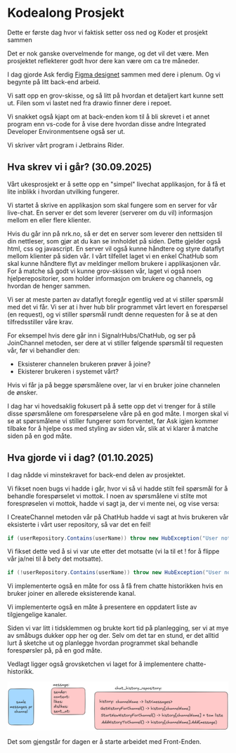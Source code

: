 # Kodealong Prosjekt

Dette er første dag hvor vi faktisk setter oss ned og Koder et prosjekt sammen

Det er nok ganske overvelmende for mange, og det vil det være. Men prosjektet reflekterer godt hvor dere kan være om ca tre måneder. 

I dag gjorde Ask ferdig [Figma designet](https://www.figma.com/design/Cp5I1YYPJkQ2Nly03rYhtc/Planlegging-til-prosjekt?node-id=0-1&t=Mhb3CClewqL1c4ZU-1) sammen med dere i plenum. Og vi begynte på litt back-end arbeid.

Vi satt opp en grov-skisse, og så litt på hvordan et detaljert kart kunne sett ut. Filen som vi lastet ned fra drawio finner dere i repoet. 

Vi snakket også kjapt om at back-enden kom til å bli skrevet i et annet program enn vs-code for å vise dere hvordan disse andre Integrated Developer Environmentsene også ser ut. 

Vi skriver vårt program i Jetbrains Rider.

## Hva skrev vi i går? (30.09.2025)
Vårt ukesprosjekt er å sette opp en "simpel" livechat applikasjon, for å få et lite inblikk i hvordan utvilking fungerer. 

Vi startet å skrive en applikasjon som skal fungere som en server for vår live-chat.
En server er det som leverer (serverer om du vil) informasjon mellom en eller flere klienter. 

Hvis du går inn på nrk.no, så er det en server som leverer den nettsiden til din nettleser, som gjør at du kan se innholdet på siden.
Dette gjelder også html, css og javascript. En server vil også kunne håndtere og styre dataflyt mellom klienter på siden vår. 
I vårt tilfellet laget vi en enkel ChatHub som skal kunne håndtere flyt av meldinger mellom brukere i applikasjonen vår. 
For å matche så godt vi kunne grov-skissen vår, laget vi også noen hjelperepositorier, som holder informasjon om brukere og channels, og hvordan de henger sammen.

Vi ser at meste parten av dataflyt foregår egentlig ved at vi stiller spørsmål med det vi får.
Vi ser at i hver hub blir programmet vårt levert en forespørsel (en request), og vi stiller spørsmål rundt denne requesten for å se at den tilfredsstiller våre krav. 

For eksempel hvis dere går inn i SignalrHubs/ChatHub, og ser på JoinChannel metoden, ser dere at vi stiller følgende spørsmål til requesten vår, før vi behandler den:
 * Eksisterer channelen brukeren prøver å joine?
 * Ekisterer brukeren i systemet vårt?

Hvis vi får ja på begge spørsmålene over, lar vi en bruker joine channelen de ønsker. 

I dag har vi hovedsaklig fokusert på å sette opp det vi trenger for å stille disse spørsmålene om forespørselene våre på en god måte. 
I morgen skal vi se at spørsmålene vi stiller fungerer som forventet, før Ask igjen kommer tilbake for å hjelpe oss med styling av siden vår, slik at vi klarer å matche siden på en god måte. 


## Hva gjorde vi i dag? (01.10.2025)
I dag nådde vi minstekravet for back-end delen av prosjektet.

Vi fikset noen bugs vi hadde i går, hvor vi så vi hadde stilt feil spørsmål for å behandle forespørselet vi mottok. 
I noen av spørsmålene vi stilte mot foresprøselen vi mottok, hadde vi sagt ja, der vi mente nei, og vise versa:

I CreateChannel metoden vår på ChatHub hadde vi sagt at hvis brukeren vår eksisterte i vårt user repository, så var det en feil!
```csharp
if (userRepository.Contains(userName)) throw new HubException("User not found");
```

Vi fikset dette ved å si vi var ute etter det motsatte (vi la til et ! for å flippe vår ja/nei til å bety det motsatte).

```csharp
if (!userRepository.Contains(userName)) throw new HubException("User not found");
```

Vi implementerte også en måte for oss å få frem chatte historikken hvis en bruker joiner en allerede eksisterende kanal.

Vi implementerte også en måte å presentere en oppdatert liste av tilgjengelige kanaler.

Siden vi var litt i tidsklemmen og brukte kort tid på planlegging, ser vi at mye av småbugs dukker opp her og der. 
Selv om det tar en stund, er det alltid lurt å sketche ut og planlegge hvordan programmet skal behandle forespørsler på, på en god måte.

Vedlagt ligger også grovsketchen vi laget for å implementere chatte-historikk.

![Grovskissen av vår chattehistorikkmodell skulle vært her](Hvordan%20implementere%20chattehistorikk.excalidraw.png)

Det som gjengstår for dagen er å starte arbeidet med Front-Enden.


